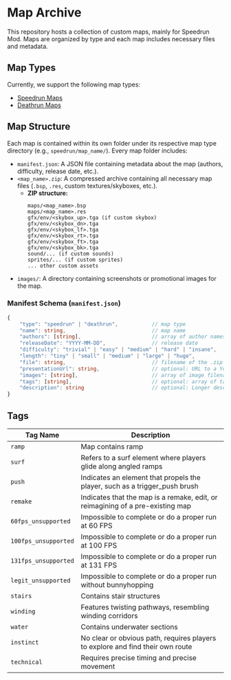 # Map Archive

This repository hosts a collection of custom maps, mainly for Speedrun Mod.
Maps are organized by type and each map includes necessary files and metadata.

## Map Types

Currently, we support the following map types:

*   [Speedrun Maps](./speedrun/README.md)
*   [Deathrun Maps](./deathrun/README.md)

## Map Structure

Each map is contained within its own folder under its respective map type directory (e.g., `speedrun/map_name/`).
Every map folder includes:

*   `manifest.json`: A JSON file containing metadata about the map (authors, difficulty, release date, etc.).
*   `<map_name>.zip`: A compressed archive containing all necessary map files (`.bsp`, `.res`, custom textures/skyboxes, etc.).
    *   **ZIP structure:**
        ```
        maps/<map_name>.bsp
        maps/<map_name>.res
        gfx/env/<skybox_up>.tga (if custom skybox)
        gfx/env/<skybox_dn>.tga
        gfx/env/<skybox_lf>.tga
        gfx/env/<skybox_rt>.tga
        gfx/env/<skybox_ft>.tga
        gfx/env/<skybox_bk>.tga
        sound/... (if custom sounds)
        sprites/... (if custom sprites)
        ... other custom assets
        ```
*   `images/`: A directory containing screenshots or promotional images for the map.

### Manifest Schema (`manifest.json`)

```ts
{
    "type": "speedrun" | "deathrun",           // map type
    "name": string,                            // map name
    "authors": [string],                       // array of author names/nicknames/steamids
    "releaseDate": "YYYY-MM-DD",               // release date
    "difficulty": "trivial" | "easy" | "medium" | "hard" | "insane",
    "length": "tiny" | "small" | "medium" | "large" | "huge",
    "file": string,                            // filename of the .zip archive (e.g., "speedrun_enbo2.zip")
    "presentationUrl": string,                 // optional: URL to a YouTube video or similar
    "images": [string],                        // array of image filenames (relative to images/ dir)
    "tags": [string],                          // optional: array of tags (see below)
    "description": string                      // optional: Longer description of the map
}
```

## Tags

| Tag Name             | Description                                                                    |
|----------------------|--------------------------------------------------------------------------------|
| `ramp`               | Map contains ramp                                                              |
| `surf`               | Refers to a surf element where players glide along angled ramps                |
| `push`               | Indicates an element that propels the player, such as a trigger_push brush     |
| `remake`             | Indicates that the map is a remake, edit, or reimagining of a pre-existing map |
| `60fps_unsupported`  | Impossible to complete or do a proper run at 60 FPS                            |
| `100fps_unsupported` | Impossible to complete or do a proper run at 100 FPS                           |
| `131fps_unsupported` | Impossible to complete or do a proper run at 131 FPS                           |
| `legit_unsupported`  | Impossible to complete or do a proper run without bunnyhopping                 |
| `stairs`             | Contains stair structures                                                      |
| `winding`            | Features twisting pathways, resembling winding corridors                       |
| `water`              | Contains underwater sections                                                   |
| `instinct`           | No clear or obvious path, requires players to explore and find their own route |
| `technical`          | Requires precise timing and precise movement                                   |